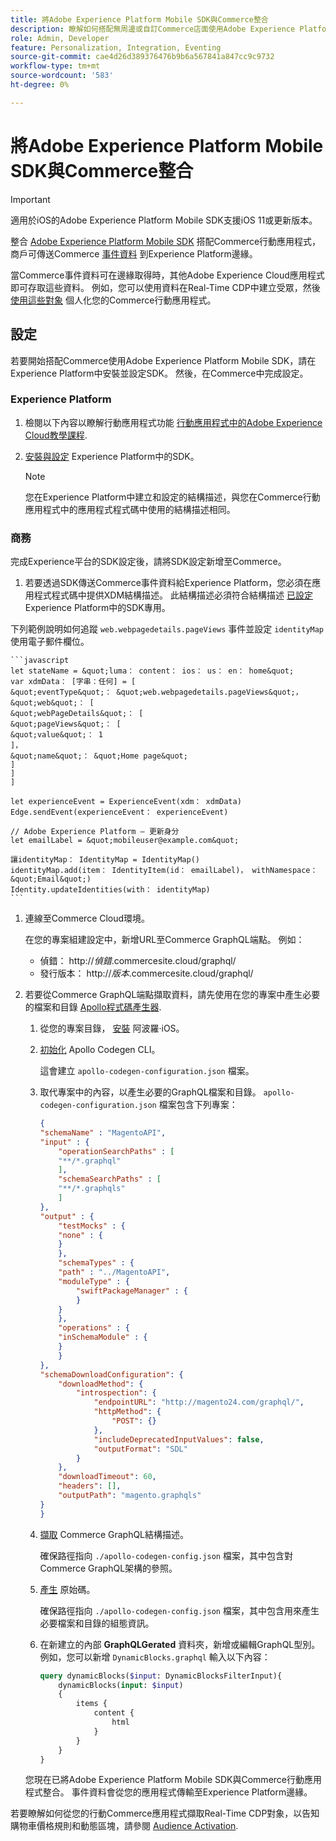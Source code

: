 ```yaml
---
title: 將Adobe Experience Platform Mobile SDK與Commerce整合
description: 瞭解如何搭配無周邊或自訂Commerce店面使用Adobe Experience Platform Mobile SDK。
role: Admin, Developer
feature: Personalization, Integration, Eventing
source-git-commit: cae4d26d389376476b9b6a567841a847cc9c9732
workflow-type: tm+mt
source-wordcount: '583'
ht-degree: 0%

---
```


# 將Adobe Experience Platform Mobile SDK與Commerce整合

>[!IMPORTANT]
>
>適用於iOS的Adobe Experience Platform Mobile SDK支援iOS 11或更新版本。

整合 [Adobe Experience Platform Mobile SDK](https://developer.adobe.com/client-sdks/documentation/) 搭配Commerce行動應用程式，商戶可傳送Commerce  [事件資料](events.md) 到Experience Platform邊緣。

當Commerce事件資料可在邊緣取得時，其他Adobe Experience Cloud應用程式即可存取這些資料。 例如，您可以使用資料在Real-Time CDP中建立受眾，然後 [使用這些對象](https://experienceleague.adobe.com/docs/commerce-admin/customers/audience-activation.html) 個人化您的Commerce行動應用程式。

## 設定

若要開始搭配Commerce使用Adobe Experience Platform Mobile SDK，請在Experience Platform中安裝並設定SDK。 然後，在Commerce中完成設定。

### Experience Platform

1. 檢閱以下內容以瞭解行動應用程式功能 [行動應用程式中的Adobe Experience Cloud教學課程](https://experienceleague.adobe.com/docs/platform-learn/implement-mobile-sdk/overview.html).

1. [安裝與設定](https://developer.adobe.com/client-sdks/documentation/getting-started/) Experience Platform中的SDK。

   >[!NOTE]
   >
   >您在Experience Platform中建立和設定的結構描述，與您在Commerce行動應用程式中的應用程式程式碼中使用的結構描述相同。

### 商務

完成Experience平台的SDK設定後，請將SDK設定新增至Commerce。

1. 若要透過SDK傳送Commerce事件資料給Experience Platform，您必須在應用程式程式碼中提供XDM結構描述。 此結構描述必須符合結構描述 [已設定](https://developer.adobe.com/client-sdks/documentation/getting-started/set-up-schemas-and-datasets/) Experience Platform中的SDK專用。

下列範例說明如何追蹤 `web.webpagedetails.pageViews` 事件並設定 `identityMap` 使用電子郵件欄位。

    ```javascript
    let stateName = &quot;luma： content： ios： us： en： home&quot;
    var xdmData： [字串：任何] = [
    &quot;eventType&quot;： &quot;web.webpagedetails.pageViews&quot;，
    &quot;web&quot;： [
    &quot;webPageDetails&quot;： [
    &quot;pageViews&quot;： [
    &quot;value&quot;： 1
    ]，
    &quot;name&quot;： &quot;Home page&quot;
    ]
    ]
    ]
    
    let experienceEvent = ExperienceEvent(xdm： xdmData)
    Edge.sendEvent(experienceEvent： experienceEvent)
    
    // Adobe Experience Platform — 更新身分
    let emailLabel = &quot;mobileuser@example.com&quot;
    
    讓identityMap： IdentityMap = IdentityMap()
    identityMap.add(item： IdentityItem(id： emailLabel)， withNamespace： &quot;Email&quot;)
    Identity.updateIdentities(with： identityMap)
    ```

1. 連線至Commerce Cloud環境。

   在您的專案組建設定中，新增URL至Commerce GraphQL端點。 例如：

   - 偵錯： http://_偵錯_.commercesite.cloud/graphql/
   - 發行版本： http://_版本_.commercesite.cloud/graphql/

1. 若要從Commerce GraphQL端點擷取資料，請先使用在您的專案中產生必要的檔案和目錄 [Apollo程式碼產生器](https://www.apollographql.com/docs/ios/).

   1. 從您的專案目錄， [安裝](https://www.apollographql.com/docs/ios/get-started#1-install-the-apollo-frameworks) 阿波羅·iOS。

   1. [初始化](https://www.apollographql.com/docs/ios/code-generation/codegen-cli/#initialize) Apollo Codegen CLI。

      這會建立 `apollo-codegen-configuration.json` 檔案。

   1. 取代專案中的內容，以產生必要的GraphQL檔案和目錄。 `apollo-codegen-configuration.json` 檔案包含下列專案：

      ```json
      {
      "schemaName" : "MagentoAPI",
      "input" : {
          "operationSearchPaths" : [
          "**/*.graphql"
          ],
          "schemaSearchPaths" : [
          "**/*.graphqls"
          ]
      },
      "output" : {
          "testMocks" : {
          "none" : {
          }
          },
          "schemaTypes" : {
          "path" : "../MagentoAPI",
          "moduleType" : {
              "swiftPackageManager" : {
              }
          }
          },
          "operations" : {
          "inSchemaModule" : {
          }
          }
      },
      "schemaDownloadConfiguration": {
          "downloadMethod": {
              "introspection": {
                  "endpointURL": "http://magento24.com/graphql/",
                  "httpMethod": {
                      "POST": {}
                  },
                  "includeDeprecatedInputValues": false,
                  "outputFormat": "SDL"
              }
          },
          "downloadTimeout": 60,
          "headers": [],
          "outputPath": "magento.graphqls"
      }
      }
      ```

   1. [擷取](https://www.apollographql.com/docs/ios/code-generation/codegen-cli/#fetch-schema) Commerce GraphQL結構描述。

      確保路徑指向 `./apollo-codegen-config.json` 檔案，其中包含對Commerce GraphQL架構的參照。

   1. [產生](https://www.apollographql.com/docs/ios/code-generation/codegen-cli/#generate) 原始碼。

      確保路徑指向 `./apollo-codegen-config.json` 檔案，其中包含用來產生必要檔案和目錄的組態資訊。

   1. 在新建立的內部 **GraphQLGerated** 資料夾，新增或編輯GraphQL型別。 例如，您可以新增 `DynamicBlocks.graphql` 輸入以下內容：

      ```graphql
      query dynamicBlocks($input: DynamicBlocksFilterInput){
          dynamicBlocks(input: $input)
          {
              items {
                  content {
                      html
                  }
              }
          }
      }
      ```

   您現在已將Adobe Experience Platform Mobile SDK與Commerce行動應用程式整合。 事件資料會從您的應用程式傳輸至Experience Platform邊緣。

若要瞭解如何從您的行動Commerce應用程式擷取Real-Time CDP對象，以告知購物車價格規則和動態區塊，請參閱 [Audience Activation](https://experienceleague.adobe.com/docs/commerce-admin/customers/audience-activation.html).
